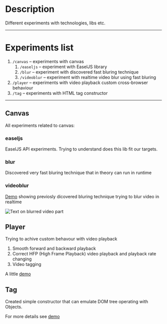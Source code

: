 # Description

Different experiments with technologies, libs etc.

---

# Experiments list

1. `/canvas` – experiments with canvas
	1. `/easeljs` – experiment with EaselJS library
	1. `/blur` – experiment with discovered fast bluring technique
	1. `/videoblur` – experiment with realtime video blur using fast bluring
1. `/player` – experiments with video playback custom cross-browser behaviour
1. `/tag` – experiments with HTML tag constructor

---

## Canvas

All experiments related to canvas:

### easeljs
EaselJS API experiments. Trying to understand does this lib fit our targets.

### blur
Discovered very fast bluring technique that in theory can run in runtime

### videoblur
[Demo](http://a-ignatov-parc.github.io/experiments/canvas/videoblur/) showing previosly dicovered bluring technique trying to blur video in realtime

![Text on blurred video part](https://cloudup.com/cesy6HULb8v+)


## Player
Trying to achive custom behavour with video playback

1. Smooth forward and backward playback
1. Correct HFP (High Frame Playback) video playback and playback rate changing
1. Video tagging

A little [demo](http://a-ignatov-parc.github.io/experiments/player/)


## Tag
Created simple constructor that can emulate DOM tree operating with Objects. 

For more details see [demo](http://a-ignatov-parc.github.io/experiments/tag/)